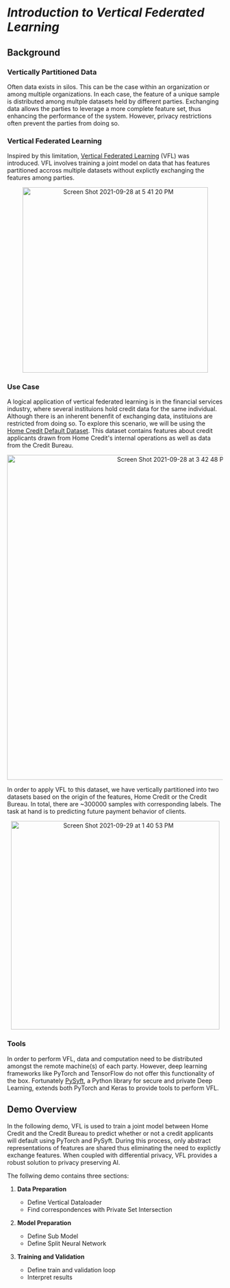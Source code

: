 # ***Introduction to Vertical Federated Learning***
## **Background**

### Vertically Partitioned Data

Often data exists in silos. This can be the case within an organization or among multiple organizations. In each case, the feature of a unique sample is distributed among multple datasets held by different parties. Exchanging data allows the parties to leverage a more complete feature set, thus enhancing the performance of the system. However, privacy restrictions often prevent the parties from doing so. 

### Vertical Federated Learning

Inspired by this limitation, [Vertical Federated Learning](https://blog.openmined.org/federated-learning-types/) (VFL) was introduced. VFL involves training a joint model on data that has features partitioned accross multiple datasets without explictly exchanging the features among parties.
<p align="center">
<img width="433" alt="Screen Shot 2021-09-28 at 5 41 20 PM" src="https://user-images.githubusercontent.com/34798787/135169716-27e0e6a1-1d45-421d-882a-27241805b401.png">
</p>

### Use Case

A logical application of vertical federated learning is in the financial services industry, where several instituions hold credit data for the same individual. Although there is an inherent benenfit of exchanging data, instituions are restricted from doing so. To explore this scenario, we will be using the [Home Credit Default Dataset](https://www.kaggle.com/c/home-credit-default-risk/overview). This dataset contains features about credit applicants drawn from Home Credit's internal operations as well as data from the Credit Bureau. 
<p align="center">
<img width="759" alt="Screen Shot 2021-09-28 at 3 42 48 PM" src="https://user-images.githubusercontent.com/34798787/135170454-f937a987-0dcf-4b3a-a9f9-1bcbeac3bc9f.png">
</p>

In order to apply VFL to this dataset, we have vertically partitioned into two datasets based on the origin of the features, Home Credit or the Credit Bureau. In total, there are ~300000 samples with corresponding labels.  The task at hand is to predicting future payment behavior of clients. 
<p align="center">
<img width="487" alt="Screen Shot 2021-09-29 at 1 40 53 PM" src="https://user-images.githubusercontent.com/34798787/135320845-db616df5-a9bd-4a26-a64d-fdf5c0ba3dcf.png">
</p>

### Tools
In order to perform VFL, data and computation need to be distributed amongst the remote machine(s) of each party. However, deep learning frameworks like PyTorch and TensorFlow do not offer this functionality of the box. Fortunately [PySyft](https://blog.openmined.org/tag/pysyft/), a Python library for secure and private Deep Learning, extends both PyTorch and Keras to provide tools to perform VFL.
## **Demo Overview**
In the following demo, VFL is used to train a joint model between Home Credit and the Credit Bureau to predict whether or not a credit applicants will default using PyTorch and PySyft. During this process, only abstract representations of features are shared thus eliminating the need to explictly exchange features. When coupled with differential privacy, VFL provides a robust solution to privacy preserving AI. 

The follwing demo contains three sections: 
1. **Data Preparation**
    *  Define Vertical Dataloader 
    *  Find correspondences with Private Set Intersection

2. **Model Preparation**
    * Define Sub Model 
    * Define Split Neural Network

3. **Training and Validation**
    * Define train and validation loop
    * Interpret results
